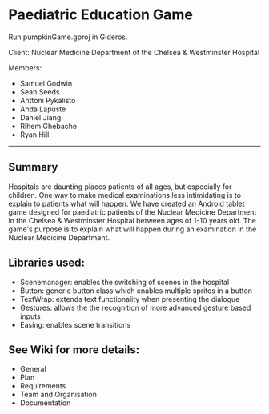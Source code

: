 # Paediatric Education Game 

Run pumpkinGame.gproj in Gideros.

Client: Nuclear Medicine Department of the Chelsea & Westminster Hospital

Members:
- Samuel Godwin
- Sean Seeds
- Anttoni Pykalisto
- Anda Lapuste
- Daniel Jiang
- Rihem Ghebache
- Ryan Hill

****

## Summary

Hospitals are daunting places patients of all ages, but especially for children. One way to make medical examinations less intimidating is to explain to patients what will happen. We have created an Android tablet game designed for paediatric patients of the Nuclear Medicine Department in the Chelsea & Westminster Hospital between ages of 1-10 years old. The game's purpose is to explain what will happen during an examination in the Nuclear Medicine Department.

## Libraries used:
- Scenemanager: enables the switching of scenes in the hospital
- Button: generic button class which enables multiple sprites in a button
- TextWrap: extends text functionality when presenting the dialogue
- Gestures: allows the the recognition of more advanced gesture based inputs
- Easing: enables scene transitions

## See Wiki for more details:
- General
- Plan
- Requirements
- Team and Organisation
- Documentation
